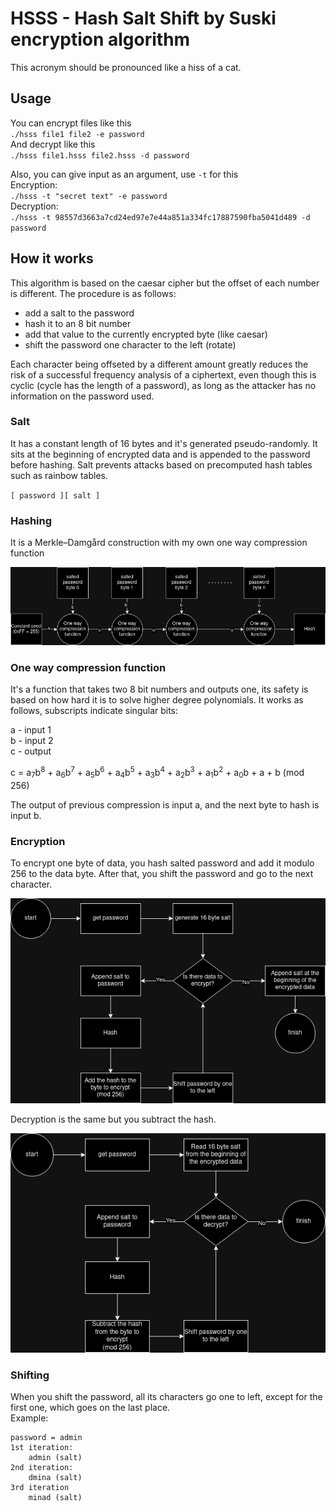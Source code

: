 # HSSS - Hash Salt Shift by Suski encryption algorithm

This acronym should be pronounced like a hiss of a cat.

## Usage

You can encrypt files like this  
``./hsss file1 file2 -e password``  
And decrypt like this  
``./hsss file1.hsss file2.hsss -d password``  

Also, you can give input as an argument, use `-t` for this  
Encryption:  
``./hsss -t "secret text" -e password``  
Decryption:   
``./hsss -t 98557d3663a7cd24ed97e7e44a851a334fc17887590fba5041d489 -d password``  

## How it works

This algorithm is based on the caesar cipher but the offset of each number is different. The procedure is as follows:

- add a salt to the password
- hash it to an 8 bit number
- add that value to the currently encrypted byte (like caesar)
- shift the password one character to the left (rotate)

Each character being offseted by a different amount greatly reduces the risk of a successful frequency analysis of a ciphertext, even though this is cyclic (cycle has the length of a password), as long as the attacker has no information on the password used.

### Salt

It has a constant length of 16 bytes and it's generated pseudo-randomly. It sits at the beginning of encrypted data and is appended to the password before hashing. Salt prevents attacks based on precomputed hash tables such as rainbow tables.

``[ password ][ salt ]``

### Hashing

It is a Merkle–Damgård construction with my own one way compression function

![There should be diagram](/img/HSSS_hash.drawio.png)

### One way compression function

It's a function that takes two 8 bit numbers and outputs one, its safety is based on how hard it is to solve higher degree polynomials. It works as follows, subscripts indicate singular bits:

a - input 1  
b - input 2  
c - output  

c = a<sub>7</sub>b<sup>8</sup> + a<sub>6</sub>b<sup>7</sup> + a<sub>5</sub>b<sup>6</sup> + a<sub>4</sub>b<sup>5</sup> + a<sub>3</sub>b<sup>4</sup> + a<sub>2</sub>b<sup>3</sup> + a<sub>1</sub>b<sup>2</sup> + a<sub>0</sub>b + a + b (mod 256)

The output of previous compression is input a, and the next byte to hash is input b.

### Encryption

To encrypt one byte of data, you hash salted password and add it modulo 256 to the data byte. After that, you shift the password and go to the next character.  

![There should be diagram](/img/HSSS_encrypt.drawio.png)

Decryption is the same but you subtract the hash.

![There should be diagram](/img/HSSS_decrypt.drawio.png)

### Shifting

When you shift the password, all its characters go one to left, except for the first one, which goes on the last place.  
Example:  
```
password = admin
1st iteration:
    admin (salt)
2nd iteration:
    dmina (salt)
3rd iteration
    minad (salt)
```
